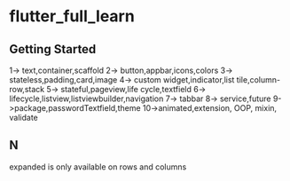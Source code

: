 # flutter_full_learn


## Getting Started

1-> text,container,scaffold
2-> button,appbar,icons,colors
3-> stateless,padding,card,image
4-> custom widget,indicator,list tile,column-row,stack
5-> stateful,pageview,life cycle,textfield
6-> lifecycle,listview,listviewbuilder,navigation
7-> tabbar
8-> service,future
9->package,passwordTextfield,theme
10->animated,extension, OOP, mixin, validate

## N
expanded is only available on rows and columns
